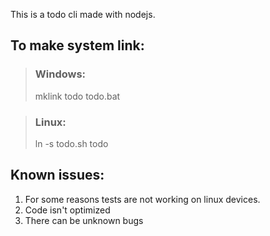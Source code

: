 This is a todo cli made with nodejs. 

## To make system link:

> ### Windows:
> mklink todo todo.bat

> ### Linux:
> ln -s todo.sh todo


## Known issues:
1. For some reasons tests are not working on linux devices. 
2. Code isn't optimized
3. There can be unknown bugs